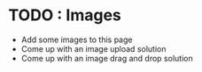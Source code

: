 # TODO : Images

* Add some images to this page
* Come up with an image upload solution
* Come up with an image drag and drop solution

